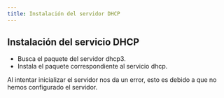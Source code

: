 ```yaml
---
title: Instalación del servidor DHCP
---
```


## Instalación del servicio DHCP

* Busca el paquete del servidor dhcp3.
* Instala el paquete correspondiente al servicio dhcp.

Al intentar inicializar el servidor nos da un error, esto es debido a que no hemos configurado el servidor.
